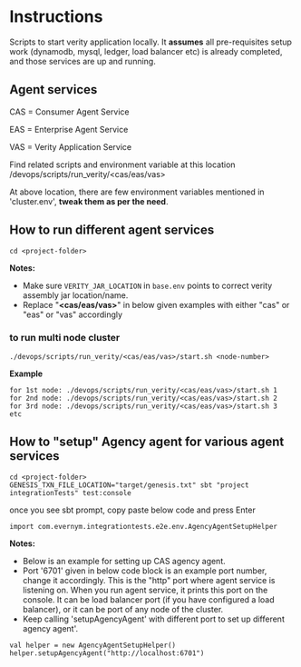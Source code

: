 # Instructions

Scripts to start verity application locally.
It **assumes** all pre-requisites setup work (dynamodb, mysql, ledger, load balancer etc) is already 
completed, and those services are up and running.

## Agent services

 CAS = Consumer Agent Service
 
 EAS = Enterprise Agent Service
 
 VAS = Verity Application Service

 Find related scripts and environment variable at this location
 <project-folder>/devops/scripts/run_verity/<cas/eas/vas>

 At above location, there are few environment variables mentioned in 'cluster.env',
 **tweak them as per the need**.

## How to run different agent services

```
cd <project-folder>
```
**Notes:**
* Make sure `VERITY_JAR_LOCATION` in `base.env` points to correct verity assembly jar location/name.
* Replace "**<cas/eas/vas>**" in below given examples with either "cas" or "eas" or "vas" accordingly

### to run multi node cluster
```
./devops/scripts/run_verity/<cas/eas/vas>/start.sh <node-number> 
```
**Example**
```
for 1st node: ./devops/scripts/run_verity/<cas/eas/vas>/start.sh 1
for 2nd node: ./devops/scripts/run_verity/<cas/eas/vas>/start.sh 2
for 3rd node: ./devops/scripts/run_verity/<cas/eas/vas>/start.sh 3
etc

```
## How to "setup" Agency agent for various agent services
```
cd <project-folder>
GENESIS_TXN_FILE_LOCATION="target/genesis.txt" sbt "project integrationTests" test:console
```

once you see sbt prompt, copy paste below code and press Enter
```
import com.evernym.integrationtests.e2e.env.AgencyAgentSetupHelper
```
**Notes:** 
* Below is an example for setting up CAS agency agent.   
* Port '6701' given in below code block is an example port number, change it accordingly. 
This is the "http" port where agent service is listening on.
When you run agent service, it prints this port on the console.
It can be load balancer port (if you have configured a load balancer), 
or it can be port of any node of the cluster.
* Keep calling 'setupAgencyAgent' with different port to set up different agency agent'.
```
val helper = new AgencyAgentSetupHelper() 
helper.setupAgencyAgent("http://localhost:6701")
```